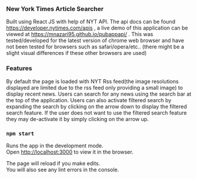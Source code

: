 ### New York Times Article Searcher
Built using React JS with help of NYT API. The api docs can be found https://developer.nytimes.com/apis , a live demo of this application can be viewed at https://mnazari95.github.io/pubappapi/ . This was tested/developed for the latest version of chrome web browser and have not been tested for browsers such as safari/opera/etc.. (there might be a slight visual differences if these other browsers are used)

### Features
By default the page is loaded with NYT Rss feed(the image resolutions displayed are limited due to the rss feed only providing a small image) to display recent news. Users can search for any news using the search bar at the top of the application. Users can also activate filtered search by expanding the search by clicking on the arrow down to display the filtered search feature. If the user does not want to use the filtered search feature they may de-activate it by simply clicking on the arrow up.

### `npm start`

Runs the app in the development mode.<br>
Open [http://localhost:3000](http://localhost:3000) to view it in the browser.

The page will reload if you make edits.<br>
You will also see any lint errors in the console.
